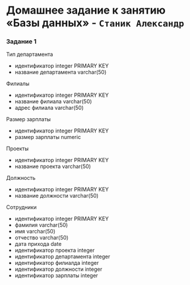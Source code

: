 # Домашнее задание к занятию «Базы данных» - `Станик Александр`

### Задание 1
  Тип департамента 
  - идентификатор integer PRIMARY KEY
  - название департамента varchar(50)
  
  Филиалы
  - идентификатор integer PRIMARY KEY
  - название филиала varchar(50)
  - адрес филиала varchar(50)

  Размер зарплаты 
  - идентификатор integer PRIMARY KEY
  - размер зарплаты numeric

  Проекты
  - идентификатор integer PRIMARY KEY
  - название проекта varchar(50)
  
  Должность
  - идентификатор integer PRIMARY KEY
  - название должности varchar(50)
 
  Сотрудники
  - идентификатор integer PRIMARY KEY
  - фамилия varchar(50)
  - имя varchar(50)
  - отчество varchar(50)
  - дата прихода date
  - идентификатор проекта integer
  - идентификатор департамента integer
  - идентификатор филиалда integer
  - идентификатор должности integer
  - идентификатор зарплаты integer
